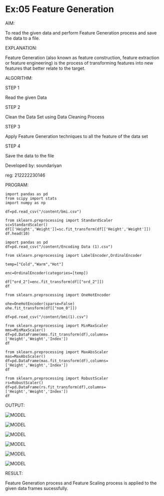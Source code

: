# Ex:05 Feature Generation

AIM:

To read the given data and perform Feature Generation process and save the data to a file.

EXPLANATION:

Feature Generation (also known as feature construction, feature extraction or feature engineering) is the process of transforming features into new features that better relate to the target.

ALGORITHM:

STEP 1

Read the given Data

STEP 2

Clean the Data Set using Data Cleaning Process

STEP 3

Apply Feature Generation techniques to all the feature of the data set

STEP 4

Save the data to the file

Developed by: soundariyan 

reg: 212222230146


PROGRAM:
```
import pandas as pd
from scipy import stats
import numpy as np

df=pd.read_csv("/content/bmi.csv")

from sklearn.preprocessing import StandardScaler
sc=StandardScaler()
df[['Height','Weight']]=sc.fit_transform(df[['Height','Weight']])
df.head(10)

import pandas as pd
df=pd.read_csv("/content/Encoding Data (1).csv")

from sklearn.preprocessing import LabelEncoder,OrdinalEncoder

temp=["Cold","Warm","Hot"]

enc=OrdinalEncoder(categories=[temp])

df["ord_2"]=enc.fit_transform(df[["ord_2"]])
df

from sklearn.preprocessing import OneHotEncoder

ohe=OneHotEncoder(sparse=False)
ohe.fit_transform(df[["nom_0"]])

df=pd.read_csv("/content/bmi(1).csv")

from sklearn.preprocessing import MinMaxScaler
mms=MinMaxScaler()
df=pd.DataFrame(mms.fit_transform(df),columns=['Height','Weight','Index'])
df

from sklearn.preprocessing import MaxAbsScaler
mas=MaxAbsScaler()
df=pd.DataFrame(mas.fit_transform(df),columns=['Height','Weight','Index'])
df

from sklearn.preprocessing import RobustScaler
rs=RobustScaler()
df=pd.DataFrame(rs.fit_transform(df),columns=['Height','Weight','Index'])
df
```

OUTPUT:

![MODEL](https://user-images.githubusercontent.com/121222763/272937238-cb5339d6-d0c8-451e-9892-d67d3973888c.png)

![MODEL](https://user-images.githubusercontent.com/121222763/272939326-5ad23f86-e352-4aa2-a947-7e6f74c6fd32.png)

![MODEL](https://user-images.githubusercontent.com/121222763/272939683-f35107b7-61a9-4504-ab31-37631939a078.png)

![MODEL](https://user-images.githubusercontent.com/121222763/272939939-8352a24d-b87d-4eac-b14b-e6851d0c8e72.png)

![MODEL](https://user-images.githubusercontent.com/121222763/272939939-8352a24d-b87d-4eac-b14b-e6851d0c8e72.png)

![MODEL](https://user-images.githubusercontent.com/121222763/272940177-fee61260-15b8-49ff-8871-398abeb5bc14.png)

RESULT:

Feature Generation process and Feature Scaling process is applied to the given data frames sucessfully.
